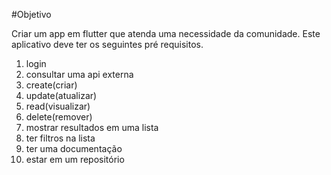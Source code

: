 
#Objetivo

Criar um app em flutter que atenda uma necessidade da comunidade. Este aplicativo deve ter os seguintes pré requisitos.

1. login
2. consultar uma api externa
3. create(criar)
4. update(atualizar)
5. read(visualizar)
6. delete(remover)
7. mostrar resultados em uma lista
8. ter filtros na lista
9. ter uma documentação
10. estar em um repositório

